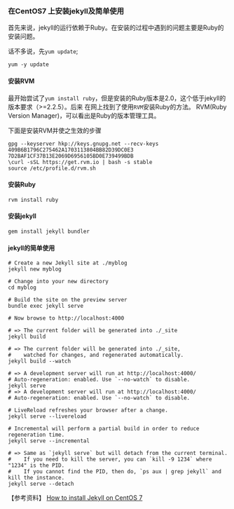 ### 在CentOS7 上安装jekyll及简单使用


首先来说，jekyll的运行依赖于Ruby。在安装的过程中遇到的问题主要是Ruby的安装问题。

话不多说，先`yum update`;
```shell
yum -y update
```

#### 安装RVM
最开始尝试了`yum install ruby`，但是安装的Ruby版本是2.0，这个低于jekyll的版本要求（>=2.2.5）。后来 在网上找到了使用`RVM`安装Ruby的方法。
RVM(Ruby Version Manager)，可以看出是Ruby的版本管理工具。

下面是安装RVM并使之生效的步骤
```shell
gpg --keyserver hkp://keys.gnupg.net --recv-keys 409B6B1796C275462A1703113804BB82D39DC0E3 7D2BAF1CF37B13E2069D6956105BD0E739499BDB
\curl -sSL https://get.rvm.io | bash -s stable
source /etc/profile.d/rvm.sh
```

#### 安装Ruby
```shell
rvm install ruby
```

#### 安装jekyll
```shell
gem install jekyll bundler
```

#### jekyll的简单使用
```shell
# Create a new Jekyll site at ./myblog
jekyll new myblog

# Change into your new directory
cd myblog

# Build the site on the preview server
bundle exec jekyll serve

# Now browse to http://localhost:4000

# => The current folder will be generated into ./_site
jekyll build

# => The current folder will be generated into ./_site,
#    watched for changes, and regenerated automatically.
jekyll build --watch

# => A development server will run at http://localhost:4000/
# Auto-regeneration: enabled. Use `--no-watch` to disable.
jekyll serve
# => A development server will run at http://localhost:4000/
# Auto-regeneration: enabled. Use `--no-watch` to disable.

# LiveReload refreshes your browser after a change.
jekyll serve --livereload

# Incremental will perform a partial build in order to reduce regeneration time.
jekyll serve --incremental

# => Same as `jekyll serve` but will detach from the current terminal.
#    If you need to kill the server, you can `kill -9 1234` where "1234" is the PID.
#    If you cannot find the PID, then do, `ps aux | grep jekyll` and kill the instance.
jekyll serve --detach
```


【参考资料】
[How to install Jekyll on CentOS 7](https://www.rosehosting.com/blog/how-to-install-jekyll-on-centos-7/)